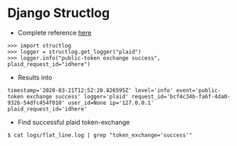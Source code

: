 # Django Structlog

- Complete reference [here](https://github.com/jrobichaud/django-structlog)
```
>>> import structlog
>>> logger = structlog.get_logger("plaid")
>>> logger.info("public-token exchange success", plaid_request_id="idhere")
```

- Results into

```
timestamp='2020-03-21T12:52:20.826595Z' level='info' event='public-token exchange success' logger='plaid' request_id='bcf4c34b-fa6f-4da0-932b-54dfc454f010' user_id=None ip='127.0.0.1' plaid_request_id='idhere'
```

- Find successful plaid token-exchange


```
$ cat logs/flat_line.log | grep "token_exchange='success'"
```
